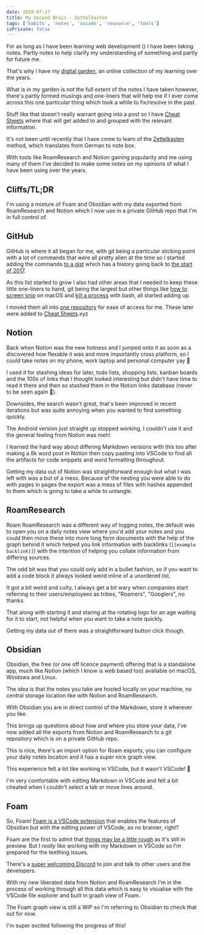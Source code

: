 ```yaml
---
date: 2020-07-17
title: My Second Brain - Zettelkasten
tags: ['habits', 'notes', 'vscode', 'resource', 'tools']
isPrivate: false
---
```


<script>
  import DateDistance from '$lib/components/date-distance.svelte'
</script>

For as long as I have been learning web development (<DateDistance
date="2016-06-15" />) I have been taking notes. Partly notes to help
clarify my understanding of something and partly for future me.

That's why I have my [digital garden], an online collection of my
learning over the years.

What is in my garden is not the full extent of the notes I have taken
however, there's partly formed musings and one-liners that will help
me if I ever come across this one particular thing which took a while
to fix/resolve in the past.

Stuff like that doesn't really warrant going into a post so I have
[Cheat Sheets] where that will get added to and grouped with the
relevant information.

It's not been until recently that I have come to learn of the
[Zettelkasten] method, which translates from German to note box.

With tools like RoamResearch and Notion gaining popularity and me
using many of them I've decided to make some notes on my opinions of
what I have been using over the years.

## Cliffs/TL;DR

I'm using a mixture of Foam and Obsidian with my data exported from
RoamResearch and Notion which I now use in a private GitHub repo that
I'm in full control of.

## GitHub

GitHub is where it all began for me, with git being a particular
sticking point with a lot of commands that were all pretty alien at
the time so I started adding the commands [to a gist] which has a
history going back to [the start of 2017].

As this list started to grow I also had other areas that I needed to
keep these little one-liners to hand, git being the largest but other
things like [how to screen snip] on macOS and [kill a process] with
bash, all started adding up.

I moved them all into [one repository] for ease of access for me.
These later were added to [Cheat Sheets].xyz

## Notion

Back when Notion was the new hotness and I jumped onto it as soon as a
discovered how flexable it was and more importantly cross platform, so
I could take notes on my phone, work laptop and personal computer yay
🎉

I used it for stashing ideas for later, todo lists, shopping lists,
kanban boards and the 100s of links that I thought looked interesting
but didn't have time to read it there and then so stashed them in the
Notion links database (never to be seen again 🤣).

Downsides, the search wasn't great, that's been improved in recent
iterations but was quite annoying when you wanted to find something
quickly.

The Android version just straight up stopped working, I couldn't use
it and the general feeling from Notion was meh!

I learned the hard way about differing Markdown versions with this too
after making a 8k word post in Notion then copy pasting into VSCode to
find all the artifacts for code snippets and word formatting
throughout.

Getting my data out of Notion was straightforward enough but what I
was left with was a but of a mess. Because of the nesting you were
able to do with pages in pages the export was a mess of files with
hashes appended to them which is going to take a while to untangle.

## RoamResearch

Roam RoamResearch was a different way of logging notes, the default
was to open you on a daily notes view where you'd add your notes and
you could then move these into more long form documents with the help
of the graph behind it which helped you link information with
backlinks (`[[example backlink]]`) with the intention of helping you
collate information from differing sources.

The odd bit was that you could only add in a bullet fashion, so if you
want to add a code block it always looked weird inline of a unordered
list.

It got a bit weird and culty, I always get a bit wary when companies
start referring to their users/employees as tribes, "Roamers",
"Googlers", no thanks.

That along with starting it and staring at the rotating logo for an
age waiting for it to start, not helpful when you want to take a note
quickly.

Getting my data out of there was a straightforward button click
though.

## Obsidian

Obsidian, the free (or one off licence payment) offering that is a
standalone app, much like Notion (which I know is web based too)
available on macOS, Windows and Linux.

The idea is that the notes you take are hosted locally on your
machine, no central storage location like with Notion and
RoamResearch.

With Obsidian you are in direct control of the Markdown, store it
wherever you like.

This brings up questions about how and where you store your data, I've
now added all the exports from Notion and RoamResearch to a git
repository which is on a private GitHub repo.

This is nice, there's an import option for Roam exports, you can
configure your daily notes location and it has a super nice graph
view.

This experience felt a lot like working in VSCode, but it wasn't
VSCode! 😬

I'm very comfortable with editing Markdown in VSCode and felt a bit
cheated when I couldn't select a tab or move lines around.

## Foam

So, Foam! [Foam is a VSCode extension] that enables the features of
Obsidian but with the editing power of VSCode, so no brainier, right?

Foam are the first to admit that [things may be a little rough] as
it's still in preview. But I _really_ like working with my Markdown in
VSCode so I'm prepared for the teething issues.

There's a [super welcoming Discord] to join and talk to other users
and the developers.

With my new liberated data from Notion and RoamResearch I'm in the
process of working through all this data which is easy to visualise
with the VSCode file explorer and built in graph view of Foam.

The Foam graph view is still a WIP so I'm referring to Obsidian to
check that out for now.

I'm super excited following the progress of this!

<!-- Links -->

[digital garden]: https://scottspence.com/garden
[cheat sheets]: https://cheatsheets.xyz
[zettelkasten]: https://zettelkasten.de/
[to a gist]:
  https://gist.github.com/spences10/5c492e197e95158809a83650ff97fc3a
[the start of 2017]:
  https://gist.github.com/spences10/5c492e197e95158809a83650ff97fc3a/revisions?page=2#diff-0517f094a4805e87e00d10b2891d99e4
[how to screen snip]: https://cheatsheets.xyz/mac/#screen-snip
[kill a process]: https://cheatsheets.xyz/bash/#kill-process-on-port
[one repository]: https://github.com/spences10/cheat-sheets
[foam is a vscode extension]: https://github.com/foambubble/foam
[things may be a little rough]:
  https://foambubble.github.io/foam/#getting-started
[super welcoming discord]: https://discord.gg/rtdZKgj
